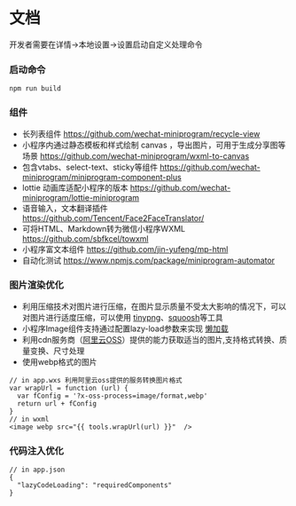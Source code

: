# 文档

开发者需要在详情->本地设置->设置启动自定义处理命令

### 启动命令

~~~
npm run build
~~~

### 组件

- 长列表组件 https://github.com/wechat-miniprogram/recycle-view
- 小程序内通过静态模板和样式绘制 canvas ，导出图片，可用于生成分享图等场景 https://github.com/wechat-miniprogram/wxml-to-canvas
- 包含vtabs、select-text、sticky等组件 https://github.com/wechat-miniprogram/miniprogram-component-plus
- lottie 动画库适配小程序的版本 https://github.com/wechat-miniprogram/lottie-miniprogram
- 语音输入，文本翻译插件 https://github.com/Tencent/Face2FaceTranslator/
- 可将HTML、Markdown转为微信小程序WXML https://github.com/sbfkcel/towxml
- 小程序富文本组件 https://github.com/jin-yufeng/mp-html
- 自动化测试 https://www.npmjs.com/package/miniprogram-automator

### 图片渲染优化

- 利用压缩技术对图片进行压缩，在图片显示质量不受太大影响的情况下，可以对图片进行适度压缩，可以使用 [tinypng](https://tinypng.com/)、[squoosh](https://squoosh.app/)等工具
- 小程序Image组件支持通过配置lazy-load参数来实现 [懒加载](https://developers.weixin.qq.com/miniprogram/dev/component/image.html)
- 利用cdn服务商（[阿里云OSS](https://help.aliyun.com/document_detail/44703.html?spm=a2c4g.11186623.6.1097.7f4d720ds2hjep)）提供的能力获取适当的图片,支持格式转换、质量变换、尺寸处理
- 使用webp格式的图片

~~~
// in app.wxs 利用阿里云oss提供的服务转换图片格式
var wrapUrl = function (url) {
  var fConfig = '?x-oss-process=image/format,webp'
  return url + fConfig
}
// in wxml
<image webp src="{{ tools.wrapUrl(url) }}"  />
~~~

### 代码注入优化

~~~
// in app.json
{
  "lazyCodeLoading": "requiredComponents"
}
~~~

